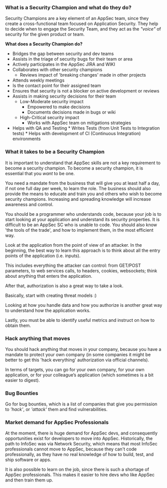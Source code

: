 ### What is a Security Champion and what do they do?

Security Champions are a key element of an AppSec team, since they create a cross-functional team focused on Application Security. They help to decide when to engage the Security Team, and they act as the _"voice"_ of security for the given product or team.

**What does a Security Champion do?**

  *  Bridges the gap between security and dev teams
  *  Assists in the triage of security bugs for their team or area
  *  Actively participates in the AppSec JIRA and WIKI
  *  Collaborates with other security champions
     *  Reviews impact of 'breaking changes' made in other projects
  *  Attends weekly meetings
  *  Is the contact point for their assigned team
  *  Ensures that security is not a blocker on active development or reviews
  *  Assists in making security decisions for their team
     *  Low-Moderate security impact
        *  Empowered to make decisions
        *  Documents decisions made in bugs or wiki
     *  High-Critical security impact
        *  Works with AppSec team on mitigations strategies
  *  Helps with QA and Testing
    *  Writes Tests (from Unit Tests to Integration tests)
    *  Helps with development of CI (Continuous Integration) environments
    
### What it takes to be a Security Champion

It is important to understand that AppSec skills are not a key requirement to become a security champion. To become a security champion, it is essential that you _want_ to be one.

You need a mandate from the business that will give you at least half a day, if not one full day per week, to learn the role. The business should also provide the means to educate and train you and others who wish to become security champions. Increasing and spreading knowledge will increase awareness and control.

You should be a programmer who understands code, because your job is to start looking at your application and understand its security properties. It is difficult to be an AppSec SC who is unable to code. You should also know 'the tools of the trade', and how to implement them, in the most efficient way.

Look at the application from the point of view of an attacker. In the beginning, the best way to learn this approach is to think about all the entry points of the application (i.e. inputs).

This includes everything the attacker can control: from GET/POST parameters, to web services calls, to headers, cookies, websockets; think about anything that enters the application.

After that, authorization is also a great way to take a look.

Basically, start with creating threat models :)

Looking at how you handle data and how you authorize is another great way to understand how the application works.

Lastly, you must be able to identify useful metrics and instruct on how to obtain them.

### Hack anything that moves

You should hack anything that moves in your company, because you have a mandate to protect your own company (in some companies it might be better to get this 'hack everything' authorization via official channels).

In terms of targets, you can go for your own company, for your own application, or for your colleague’s application (which sometimes is a bit easier to digest).

### Bug Bounties

Go for bug bounties, which is a list of companies that give you permission to _'hack'_, or _'attack'_ them and find vulnerabilities.

### Market demand for AppSec Professionals

At the moment, there is huge demand for AppSec devs, and consequently opportunities exist for developers to move into AppSec. Historically, the path to InfoSec was via Network Security, which means that most InfoSec professionals cannot move to AppSec, because they can't code professionally, as they have no real knowledge of how to build, test, and ship software or apps.

It is also possible to learn on the job, since there is such a shortage of AppSec professionals. This makes it easier to hire devs who like AppSec and then train them up.


